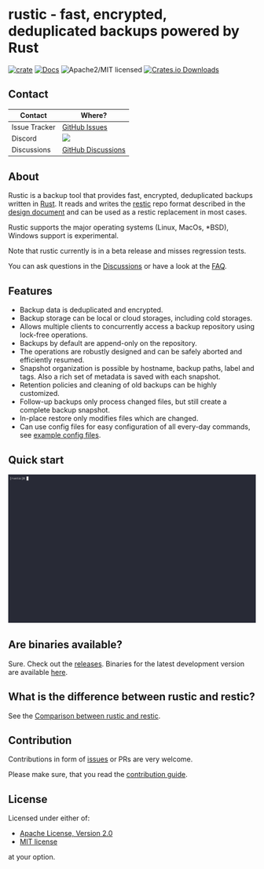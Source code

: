 # rustic - fast, encrypted, deduplicated backups powered by Rust

[![crate][crate-image]][crate-link] [![Docs][docs-image]][docs-link]
![Apache2/MIT licensed][license-image]
[![Crates.io Downloads][downloads-image]][crate-link]

## Contact

| Contact       | Where?                                                                                 |
| ------------- | -------------------------------------------------------------------------------------- |
| Issue Tracker | [GitHub Issues](https://github.com/rustic-rs/rustic/issues)                            |
| Discord       | [![](https://dcbadge.vercel.app/api/server/WRUWENZnzQ)](https://discord.gg/WRUWENZnzQ) |
| Discussions   | [GitHub Discussions](https://github.com/rustic-rs/rustic/discussions)                  |

## About

Rustic is a backup tool that provides fast, encrypted, deduplicated backups
written in [Rust](https://www.rust-lang.org/). It reads and writes the
[restic][1] repo format described in the [design document][2] and can be used as
a restic replacement in most cases.

Rustic supports the major operating systems (Linux, MacOs, *BSD), Windows
support is experimental.

Note that rustic currently is in a beta release and misses regression tests.

You can ask questions in the [Discussions][3] or have a look at the
[FAQ](docs/FAQ.md).

## Features

- Backup data is deduplicated and encrypted.
- Backup storage can be local or cloud storages, including cold storages.
- Allows multiple clients to concurrently access a backup repository using
  lock-free operations.
- Backups by default are append-only on the repository.
- The operations are robustly designed and can be safely aborted and efficiently
  resumed.
- Snapshot organization is possible by hostname, backup paths, label and tags.
  Also a rich set of metadata is saved with each snapshot.
- Retention policies and cleaning of old backups can be highly customized.
- Follow-up backups only process changed files, but still create a complete
  backup snapshot.
- In-place restore only modifies files which are changed.
- Can use config files for easy configuration of all every-day commands, see
  [example config files](/config/).

## Quick start

![rustic getting started](https://github.com/rustic-rs/rustic/blob/main/docs/screenshots/gettingstarted.gif?raw=true)

## Are binaries available?

Sure. Check out the [releases](https://github.com/rustic-rs/rustic/releases).
Binaries for the latest development version are available
[here](https://github.com/rustic-rs/rustic-beta).

## What is the difference between rustic and restic?

See the [Comparison between rustic and restic](docs/comparison-restic.md).

## Contribution

Contributions in form of [issues][4] or PRs are very welcome.

Please make sure, that you read the [contribution guide](./CONTRIBUTING.md).

## License

Licensed under either of:

- [Apache License, Version 2.0](./LICENSE-APACHE)
- [MIT license](./LICENSE-MIT)

at your option.

[//]: # (badges)
[crate-image]: https://img.shields.io/crates/v/rustic-rs.svg
[crate-link]: https://crates.io/crates/rustic-rs
[docs-image]: https://docs.rs/rustic-rs/badge.svg
[docs-link]: https://docs.rs/rustic-rs/
[license-image]: https://img.shields.io/badge/license-Apache2.0/MIT-blue.svg
[downloads-image]: https://img.shields.io/crates/d/rustic-rs.svg
[//]: # (general links)
[1]: https://github.com/restic/restic
[2]: https://github.com/restic/restic/blob/master/doc/design.rst
[3]: https://github.com/rustic-rs/rustic/discussions
[4]: https://github.com/rustic-rs/rustic/issues/new/choose
